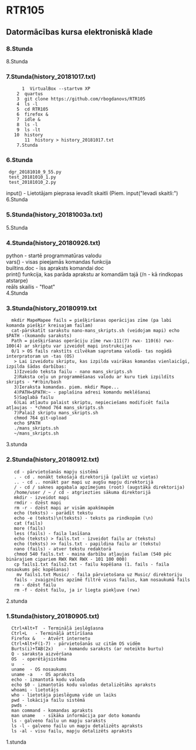 #  RTR105   
##  Datormācības kursa elektroniskā klade   
    
###  8.Stunda    
 
   8.Stunda      
###  7.Stunda(history_20181017.txt)
```
      1  VirtualBox --startvm XP
    2  quartus
    3  git clone https://github.com/rbogdanovs/RTR105
    4  ls -l
    5  cd RTR105
    6  firefox &
    7  idle &
    8  ls -l
    9  ls -lt
   10  history
       11  history > history_20181017.txt
    7.Stunda
```

###  6.Stunda
     dgr_20181010_9_55.py
     test_20181010_1.py
     test_20181010_2.py
  input() - Lietotājam pieprasa ievadīt skaitli (Piem. input("Ievadi skaitli:")    
   6.Stunda

###  5.Stunda(history_20181003a.txt)
   5.Stunda

###  4.Stunda(history_20180926.txt)
   python - startē programmatūras valodu   
   vars() - visas pieejamās komandas funkcija   
   builtins.doc - īss apraksts komandai doc   
   print() funkcija, kas parāda aprakstu ar komandām tajā (/n - kā rindkopas atstarpe)   
   reāls skailis - "float"   
  4.Stunda

###  3.Stunda(history_20180919.txt    
```  
  mkdir MapeMapee fails = piešķiršanas operācijas zīme (pa labi komanda piešķir kreisajam failam)
  cat-pārskatīt sarakstu nano-mans_skripts.sh (veidojam mapi) echo $PATH -(komandu saraksts) 
  Path = piešķiršanas operāciju zīme rwx-111(7) rwx- 110(6) rwx- 100(4) ar skriptu var izveidot mapi instrukcijas 
  0/1 > OS fails rakstīts cilvēkam saprotama valodā- tas nogādā interpratoram un -tas (OS)   
   > Lai izveidotu skriptu, kas izpilda vairākas komandas vienlaicīgi, izpilda šādas darbības:   
   1)Izveido teksta failu - nano mans_skripts.sh   
   2)Raksta ceļu un programmēšanas valodu ar kuru tiek izpildīts skripts - *#!bin/bash   
   3)Ieraksta komandas. piem. mkdir Mape...   
   4)PATH=$PATH:~ - paplašina adresi komandu meklēšanai   
   5)Saglabā failu   
   6)Lai atļautu palaist skriptu, nepieciešams modificēt faila atļaujas - *chmod 764 mans_skripts.sh   
   7)Palaiž skriptu mans_skripts.sh   
   chmod 764 git-upload     
   echo $PATH   
   ./mans_skripts.sh     
   ~/mans_skripts.sh       
```    
   3.stunda   
       
###  2.Stunda(history_20180912.txt)
```   
   cd - pārvietošanās mapju sistēmā   
   . - cd . nonākt tekošajā direktorijā (palikt uz vietas)   
   .. - cd .. nonākt par mapi uz augšu mapju direktorijā   
   / - cd / saknes apgabala apzīmejums (root) (augstākā direktorija)   
   /home/user / ~ / cd - atgriezties sākuma direktorijā   
   mkdir - izveidot mapi   
   rmdir - dzēst mapi   
   rm -r - dzēst mapi ar visām apakšmapēm   
   echo (teksts) - parādīt tekstu   
   echo -e (teksts)\n(teksts) - teksts pa rindkopām (\n)   
   cat (fails)   
   more (fails)   
   less (fails) - faila lasīšana   
   echo (teksts) > fails.txt - izveidot failu ar (tekstu)   
   echo (teksts) >> fails.txt - papildina failu ar (tekstu)   
   nano (fails) - atver tekstu redaktorā    
   chmod 540 fails.txt - maina darbību atļaujas failam (540 pēc binārajiem cipariem RWX RWX RWX - 101 100 000)   
   cp fails1.txt fails2.txt - failu kopēšana (1. fails - faila nosaukums pēc kopēšanas)   
    mv fails1.txt Music/ - faila pārvietošana uz Music/ direktoriju   
   fails - zvaigznītes apzīmē filtrē visus failus, kam nosaukumā fails   
   rm - dzēst failu   
   rm -f - dzēst failu, ja ir liegta piekļuve (rwx)   
```
   2.stunda       

###  1.Stunda(history_20180905.txt)
```  
  Ctrl+Alt+T  - Termināļā ieslēgšasna   
  Ctrl+L   - Termināļā attīrīšana    
  Firefox &   - Atvērt internetu  
  Ctrl+Alt+F(1-7) - pārvietošanās uz citām OS vidēm   
  Burts(i)+TAB(2x)    - komandu saraksts (ar noteikto burtu)   
  Q - saraksta aizvēršana   
  OS  - operētājsistēma  
  u   -   
  uname  - OS nosaukums     
  uname -a   - OS apraksts    
  echo - izmantotā kodu valoda   
  echo $0 - izmantotās kodu valodas detalizētāks apraksts   
  whoami - lietotājs   
  who - lietotāja pieslēguma vide un laiks   
  pwd - lokācija failu sistēmā   
  pwds -    
  man command - komandas apraksts   
  man uname   - sīkāka informācija par doto komandu   
  ls - galveno failu un mapju saraksts   
  ls -l - galveno failu un mapju detalizēts apraksts   
  ls -al - visu failu, mapju detalizēts apraksts   
```
   1.stunda  
